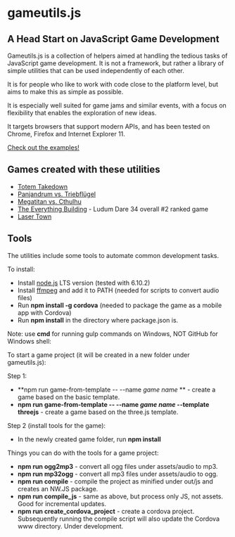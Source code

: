 gameutils.js
============

## A Head Start on JavaScript Game Development

Gameutils.js is a collection of helpers aimed at handling the tedious tasks of JavaScript game development.
It is not a framework, but rather a library of simple utilities that can be used independently of each other.

It is for people who like to work with code close to the platform level, but aims to make this as simple as possible.

It is especially well suited for game jams and similar events, with a focus on flexibility that enables the exploration
of new ideas.

It targets browsers that support modern APIs, and has been tested on Chrome, Firefox and Internet Explorer 11.

[Check out the examples!](http://oletus.github.io/gameutils.js/)

## Games created with these utilities

* [Totem Takedown](http://oletus.github.io/totemteardown/)
* [Panjandrum vs. Triebflügel](http://oletus.github.io/codename-x/)
* [Megatitan vs. Cthulhu](http://oletus.github.io/megatitan/)
* [The Everything Building](http://oletus.github.io/elevator/) - Ludum Dare 34 overall #2 ranked game
* [Laser Town](http://oletus.github.io/lasertown/)

## Tools

The utilities include some tools to automate common development tasks.

To install:

* Install [node.js](https://nodejs.org/en/) LTS version (tested with 6.10.2)
* Install [ffmpeg](https://www.ffmpeg.org/) and add it to PATH (needed for scripts to convert audio files)
* Run **npm install -g cordova** (needed to package the game as a mobile app with Cordova)
* Run **npm install** in the directory where package.json is.

Note: use **cmd** for running gulp commands on Windows, NOT GitHub for Windows shell:

To start a game project (it will be created in a new folder under gameutils.js):

Step 1:
* **npm run game-from-template -- --name *game name* ** - create a game based on the basic template.
* **npm run game-from-template -- --name *game name* --template threejs** - create a game based on the three.js template.

Step 2 (install tools for the game):
* In the newly created game folder, run **npm install**

Things you can do with the tools for a game project:

* **npm run ogg2mp3** - convert all ogg files under assets/audio to mp3.
* **npm run mp32ogg** - convert all mp3 files under assets/audio to ogg.
* **npm run compile** - compile the project as minified under out/js and creates an NW.JS package.
* **npm run compile_js** - same as above, but process only JS, not assets. Good for incremental updates.
* **npm run create_cordova_project** - create a cordova project. Subsequently running the compile script will also update the Cordova www directory. Under development.
